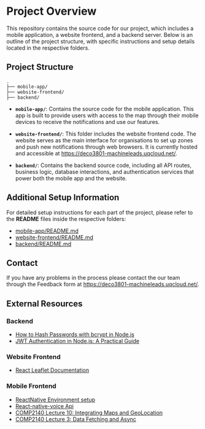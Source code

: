 # Project Overview

This repository contains the source code for our project, which includes a mobile application, a website frontend, and a backend server. Below is an outline of the project structure, with specific instructions and setup details located in the respective folders.

## Project Structure

```
.
├── mobile-app/
├── website-frontend/
├── backend/
```

- **`mobile-app/`**: Contains the source code for the mobile application. This app is built to provide users with access to the map through their mobile devices to receive the notifications and use our features.

- **`website-frontend/`**: This folder includes the website frontend code. The website serves as the main interface for organisations to set up zones and push new notifications through web browsers. It is currently hosted and accessible at https://deco3801-machineleads.uqcloud.net/.

- **`backend/`**: Contains the backend source code, including all API routes, business logic, database interactions, and authentication services that power both the mobile app and the website.

## Additional Setup Information

For detailed setup instructions for each part of the project, please refer to the **README** files inside the respective folders:

- [mobile-app/README.md](./mobile-app/README.md)
- [website-frontend/README.md](./website-frontend/README.md)
- [backend/README.md](./backend/README.md)

## Contact
If you have any problems in the process please contact the our team through the Feedback form at https://deco3801-machineleads.uqcloud.net/. 

## External Resources

### Backend
- [How to Hash Passwords with bcrypt in Node.js](https://www.freecodecamp.org/news/how-to-hash-passwords-with-bcrypt-in-nodejs/#heading-how-to-install-bcrypt-in-nodejs)
- [JWT Authentication in Node.js: A Practical Guide](https://dvmhn07.medium.com/jwt-authentication-in-node-js-a-practical-guide-c8ab1b432a49)

### Website Frontend
- [React Leaflet Documentation](https://react-leaflet.js.org/docs/start-introduction/)

### Mobile Frontend
- [ReactNative Environment setup](https://reactnative.dev/docs/set-up-your-environment)
- [React-native-voice Api](https://github.com/react-native-voice/voice)
- [COMP2140 Lecture 10: Integrating Maps and GeoLocation](./supporting-documents/COMP2140_Week10.pdf)
- [COMP2140 Lecture 3: Data Fetching and Async](./supporting-documents/COMP2140_Week3.pdf)
